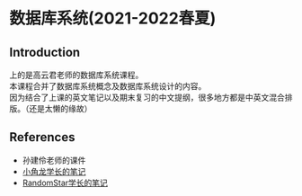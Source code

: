 # 数据库系统(2021-2022春夏)

## Introduction
上的是高云君老师的数据库系统课程。  
本课程合并了数据库系统概念及数据库系统设计的内容。  
因为结合了上课的英文笔记以及期末复习的中文提纲，很多地方都是中英文混合排版。（还是太懒的缘故）  
## References
- 孙建伶老师的课件
- [小角龙学长的笔记](files/db2.pdf)
- [RandomStar学长的笔记](files/db1.pdf)